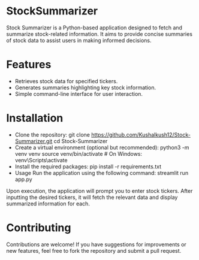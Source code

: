 # StockSummarizer

Stock Summarizer is a Python-based application designed to fetch and summarize stock-related information. It aims to provide concise summaries of stock data to assist users in making informed decisions.​

# Features
* Retrieves stock data for specified tickers.​
* Generates summaries highlighting key stock information.​
* Simple command-line interface for user interaction.​


# Installation
* Clone the repository:
    git clone https://github.com/Kushalkush12/Stock-Summarizer.git
    cd Stock-Summarizer
* Create a virtual environment (optional but recommended):
    python3 -m venv venv
    source venv/bin/activate  # On Windows: venv\Scripts\activate
* Install the required packages:
    pip install -r requirements.txt
* Usage
    Run the application using the following command:​
    streamlit run app.py
  
Upon execution, the application will prompt you to enter stock tickers. After inputting the desired tickers, it will fetch the relevant data and display summarized information for each.​

# Contributing
Contributions are welcome! If you have suggestions for improvements or new features, feel free to fork the repository and submit a pull request.
